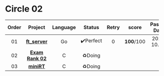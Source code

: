 # Circle 02

| Order |            Project            | Language |  Status  | Retry |    score    | Passed Date  |
| :---: | :---------------------------: | :------: | :------: | :---: | :---------: | :----------: |
|  01   | **[ft_server](./ft_server/)** |    Go    | ✔️Perfect |   0   | **100**/100 | 2020. 10. 17 |
|  02   |     **[Exam Rank 02](#)**     |    C     |  ♻️Doing  |       |             |              |
|  03   |    **[miniRT](./miniRT)**     |    C     |  ♻️Doing  |       |             |              |

